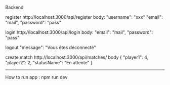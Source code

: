 Backend

register
http://localhost:3000/api/register
body:
"username": "xxx"
"email": "mail",
"password": "pass"

login
http://localhost:3000/api/login
body:
"email": "mail",
"password": "pass"

logout
"message": "Vous êtes déconnecté"


create match
http://localhost:3000/api/matches/
body
{
    "player1": 4,
    "player2": 2,
    "statusName": "En attente"
}

---

How to run app :
npm run dev
